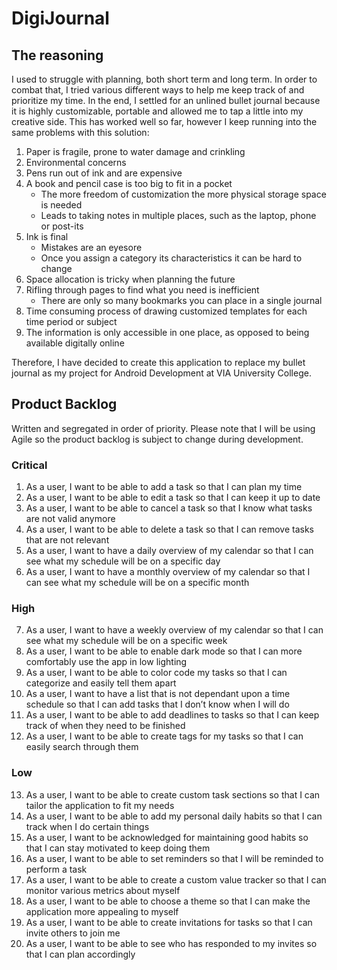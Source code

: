 # DigiJournal
## The reasoning

I used to struggle with planning, both short term and long term. In order to combat that, I tried various different ways to help me keep track of and prioritize my time. In the end, I settled for an unlined bullet journal because it is highly customizable, portable and allowed me to tap a little into my creative side. This has worked well so far, however I keep running into the same problems with this solution:

1. Paper is fragile, prone to water damage and crinkling
2. Environmental concerns
3. Pens run out of ink and are expensive
4. A book and pencil case is too big to fit in a pocket
    - The more freedom of customization the more physical storage space is needed
    - Leads to taking notes in multiple places, such as the laptop, phone or post-its
5. Ink is final
    - Mistakes are an eyesore
    - Once you assign a category its characteristics it can be hard to change
6. Space allocation is tricky when planning the future
5. Rifling through pages to find what you need is inefficient
    - There are only so many bookmarks you can place in a single journal
8. Time consuming process of drawing customized templates for each time period or subject
9. The information is only accessible in one place, as opposed to being available digitally online

Therefore, I have decided to create this application to replace my bullet journal as my project for Android Development at VIA University College.

## Product Backlog
Written and segregated in order of priority. Please note that I will be using Agile so the product backlog is subject to change during development.

### Critical
1. As a user, I want to be able to add a task so that I can plan my time
2. As a user, I want to be able to edit a task so that I can keep it up to date
3. As a user, I want to be able to cancel a task so that I know what tasks are not valid anymore
4. As a user, I want to be able to delete a task so that I can remove tasks that are not relevant
5. As a user, I want to have a daily overview of my calendar so that I can see what my schedule will be on a specific day
6. As a user, I want to have a monthly overview of my calendar so that I can see what my schedule will be on a specific month

### High
7. As a user, I want to have a weekly overview of my calendar so that I can see what my schedule will be on a specific week
8. As a user, I want to be able to enable dark mode so that I can more comfortably use the app in low lighting
9. As a user, I want to be able to color code my tasks so that I can categorize and easily tell them apart
10. As a user, I want to have a list that is not dependant upon a time schedule so that I can add tasks that I don’t know when I will do
11. As a user, I want to be able to add deadlines to tasks so that I can keep track of when they need to be finished
12. As a user, I want to be able to create tags for my tasks so that I can easily search through them

### Low
13. As a user, I want to be able to create custom task sections so that I can tailor the application to fit my needs
14. As a user, I want to be able to add my personal daily habits so that I can track when I do certain things
15. As a user, I want to be acknowledged for maintaining good habits so that I can stay motivated to keep doing them
16. As a user, I want to be able to set reminders so that I will be reminded to perform a task 
17. As a user, I want to be able to create a custom value tracker so that I can monitor various metrics about myself
18. As a user, I want to be able to choose a theme so that I can make the application more appealing to myself
19. As a user, I want to be able to create invitations for tasks so that I can invite others to join me
20. As a user, I want to be able to see who has responded to my invites so that I can plan accordingly
